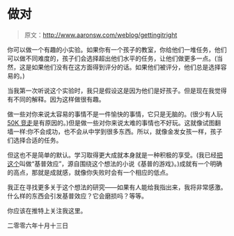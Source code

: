 # 做对

> 原文：<http://www.aaronsw.com/weblog/gettingitright>

你可以做一个有趣的小实验。如果你有一个孩子的教室，你给他们一堆任务，他们可以做不同难度的，孩子们会选择超出他们水平的任务，让他们做更多一点。(当然，这是如果他们没有在这方面得到评分的话。如果他们被评分，他们总是选择容易的。)

当我第一次听说这个实验时，我只是假设这是因为他们是好孩子。但是现在我觉得有不同的解释。因为这样做很有趣。

做一些对你来说太容易的事情不是一件愉快的事情，它只是无脑的。(很少有人玩 [50K 竞走](http://www.hrwiki.org/index.php/50K_Racewalker)是有原因的。)但是做一些对你来说太难的事情也不好玩。这就像试图翻墙一样:你不会成功，也不会从中学到很多东西。所以，就像金发女孩一样，孩子们选择合适的任务。

但这也不是简单的默认。学习取得更大成就本身就是一种积极的享受。(我已经[把这个](http://www.aaronsw.com/weblog/easywayout)叫做“基普效应”，源自围绕这个想法的小说《基普的游戏》。)成就有一个明确的高点，那就是成就感，就像你失败时会有一个相应的低点。

我正在寻找更多关于这个想法的研究——如果有人能给我指出来，我将非常感激。什么样的东西会引发基普效应？它会磨损吗？等等。

你应该在推特上关注我这里。

二零零六年十月十三日